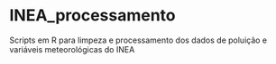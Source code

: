 # INEA_processamento
Scripts em R para limpeza e processamento dos dados de poluição e variáveis meteorológicas do INEA
